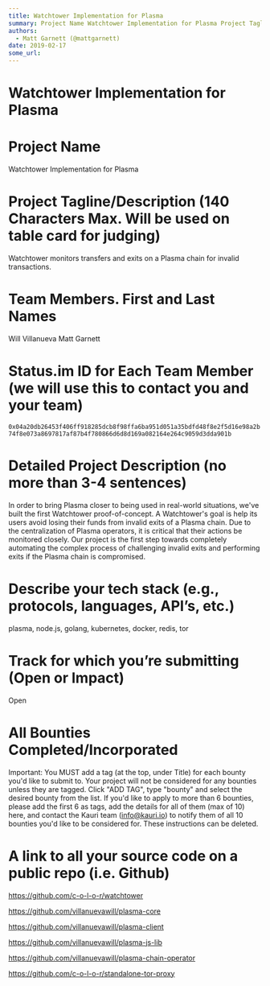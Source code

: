 ```yaml
---
title: Watchtower Implementation for Plasma
summary: Project Name Watchtower Implementation for Plasma Project Tagline/Description (140 Characters Max. Will be used on table card for judging) Watchtower monitors transfers and exits on a Plasma chain for invalid transactions. Team Members. First and Last Names Will Villanueva Matt Garnett Status.im ID for Each Team Member (we will use this to contact you and your team) 0x04a20db26453f406ff918285dcb8f98ffa6ba951d051a35bdfd48f8e2f5d16e98a2b74f8e073a8697817af87b4f780866d6d8d169a082164e264c9059d3dda901
authors:
  - Matt Garnett (@mattgarnett)
date: 2019-02-17
some_url: 
---
```


# Watchtower Implementation for Plasma

# Project Name
Watchtower Implementation for Plasma

# Project Tagline/Description (140 Characters Max. Will be used on table card for judging)
Watchtower monitors transfers and exits on a Plasma chain for invalid transactions.

# Team Members. First and Last Names
Will Villanueva
Matt Garnett


# Status.im ID for Each Team Member (we will use this to contact you and your team)
`0x04a20db26453f406ff918285dcb8f98ffa6ba951d051a35bdfd48f8e2f5d16e98a2b74f8e073a8697817af87b4f780866d6d8d169a082164e264c9059d3dda901b`


# Detailed Project Description (no more than 3-4 sentences)
In order to bring Plasma closer to being used in real-world situations, we've built the first Watchtower proof-of-concept. A Watchtower's goal is help its users avoid losing their funds from invalid exits of a Plasma chain. Due to the centralization of
Plasma operators, it is critical that their actions be monitored closely. Our project is the first step towards completely automating the complex process of challenging invalid exits and performing exits if the Plasma chain is compromised.

# Describe your tech stack (e.g., protocols, languages, API’s, etc.)
plasma, node.js, golang, kubernetes, docker, redis, tor

# Track for which you’re submitting (Open or Impact)
Open

# All Bounties Completed/Incorporated

Important: You MUST add a tag (at the top, under Title) for each bounty you'd like to submit to. Your project will not be considered for any bounties unless they are tagged. Click "ADD TAG", type  "bounty" and select the desired bounty from the list. If you'd like to apply to more than 6 bounties, please add the first 6 as tags, add the details for all of them (max of 10) here, and contact the Kauri team (info@kauri.io) to notify them of all 10 bounties you'd like to be considered for. These instructions can be deleted.

# A link to all your source code on a public repo (i.e. Github)
https://github.com/c-o-l-o-r/watchtower

https://github.com/villanuevawill/plasma-core

https://github.com/villanuevawill/plasma-client

https://github.com/villanuevawill/plasma-js-lib

https://github.com/villanuevawill/plasma-chain-operator

https://github.com/c-o-l-o-r/standalone-tor-proxy



